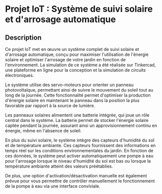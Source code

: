 # Projet IoT : Système de suivi solaire et d'arrosage automatique

## Description
Ce projet IoT met en œuvre un système complet de suivi solaire et d'arrosage automatique, conçu pour maximiser l'utilisation de l'énergie solaire et optimiser l'arrosage de votre jardin en fonction de l'environnement. La simulation de ce système a été réalisée sur Tinkercad, une plateforme en ligne pour la conception et la simulation de circuits électroniques.

Le système utilise des servo-moteurs pour orienter un panneau photovoltaïque, permettant ainsi de suivre le mouvement du soleil tout au long de la journée. Cette fonctionnalité permet d'optimiser la production d'énergie solaire en maintenant le panneau dans la position la plus favorable par rapport à la source de lumière.

Les panneaux solaires alimentent une batterie intégrée, qui joue un rôle central dans le système. La batterie permet de stocker l'énergie solaire captée pendant la journée, assurant ainsi un approvisionnement continu en énergie, même en l'absence de soleil.

En plus du suivi solaire, le système intègre des capteurs d'humidité du sol et de température ambiante. Ces capteurs fournissent des informations en temps réel sur les conditions environnementales du jardin. En fonction de ces données, le système peut activer automatiquement une pompe à eau pour l'arrosage lorsque le niveau d'humidité du sol est bas ou lorsque la température ambiante atteint des valeurs préétablies.

De plus, une option d'activation/désactivation manuelle est également prévue pour vous permettre de contrôler manuellement le fonctionnement de la pompe à eau via une interface conviviale.
